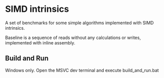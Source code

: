 # SIMD intrinsics
A set of benchmarks for some simple algorithms implemented with SIMD intrinsics.

Baseline is a sequence of reads without any calculations or writes, implemented with inline assembly.

## Build and Run
Windows only. Open the MSVC dev terminal and execute build_and_run.bat